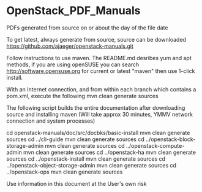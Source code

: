 OpenStack_PDF_Manuals
=================

PDFs generated from source on or about the day of the file date

To get latest, always generate from source, source can be downloaded
https://github.com/ajaeger/openstack-manuals.git

Follow instructions to use maven.
The README.md desribes yum and apt methods, if you are using openSUSE you can search http://software.opensuse.org for current or latest "maven" then use 1-click install.

With an Internet connection, and from within each branch which contains a pom.xml, execute the following
mvn clean generate sources

The following script builds the entire documentation after downloading source and installing maven (Will take approx 30 minutes, YMMV network connection and system processes)

cd <path to git root>openstack-manuals/doc/src/docbks/basic-install
mvn clean generate sources
cd ../cli-guide
mvn clean generate sources
cd ../openstack-block-storage-admin
mvn clean generate sources
cd ../openstack-compute-admin
mvn clean generate sources
cd ../openstack-ha
mvn clean generate sources
cd ../openstack-install
mvn clean generate sources
cd ../openstack-object-storage-admin
mvn clean generate sources
cd ../openstack-ops
mvn clean generate sources

Use information in this document at the User's own risk

